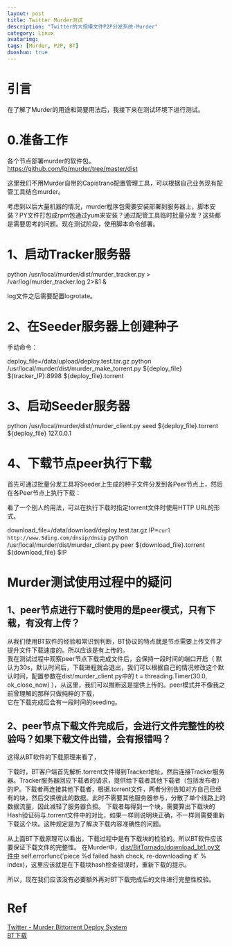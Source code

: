 ```yaml
---
layout: post
title: Twitter Murder测试
description: "Twitter的大规模文件P2P分发系统-Murder"
category: Linux
avatarimg:
tags: [Murder, P2P, BT]
duoshuo: true
---
```


# 引言
在了解了Murder的用途和简要用法后，我接下来在测试环境下进行测试。

# 0.准备工作
各个节点部署murder的软件包。
https://github.com/lg/murder/tree/master/dist

这里我们不用Murder自带的Capistrano配置管理工具，可以根据自己业务现有配管工具结合murder。

>
考虑到以后大量机器的情况，murder程序包需要安装部署到服务器上，脚本安装？PY文件打包成rpm包通过yum来安装？通过配管工具临时批量分发？这些都是需要思考的问题。现在测试阶段，使用脚本命令部署。

# 1、启动Tracker服务器
> 
python /usr/local/murder/dist/murder_tracker.py > /var/log/murder_tracker.log 2>&1 &

> 
log文件之后需要配置logrotate。

# 2、在Seeder服务器上创建种子
手动命令：
> 
deploy_file=/data/upload/deploy.test.tar.gz
python /usr/local/murder/dist/murder_make_torrent.py ${deploy_file} ${tracker_IP}:8998 ${deploy_file}.torrent

# 3、启动Seeder服务器
> 
python /usr/local/murder/dist/murder_client.py seed ${deploy_file}.torrent ${deploy_file} 127.0.0.1

# 4、下载节点peer执行下载

首先可通过批量分发工具将Seeder上生成的种子文件分发到各Peer节点上，然后在各Peer节点上执行下载：
> 
看了一个别人的用法，可以在执行下载时指定torrent文件时使用HTTP URL的形式。

download_file=/data/download/deploy.test.tar.gz
IP=`curl http://www.5ding.com/dnsip/dnsip`
python /usr/local/murder/dist/murder_client.py peer ${download_file}.torrent ${download_file} $IP

# Murder测试使用过程中的疑问
## 1、peer节点进行下载时使用的是peer模式，只有下载，有没有上传？
从我们使用BT软件的经验和常识到判断，BT协议的特点就是节点需要上传文件才提升文件下载速度的。所以应该是有上传的。  
我在测试过程中观察peer节点下载完成文件后，会保持一段时间的端口开启（ 默认为30s，默认时间后，下载进程就会退出，我们可以根据自己的情况修改这个默认时间，配置参数在dist/murder_client.py中的 t = threading.Timer(30.0, ok_close_now) ），从这里，我们可以推断这是提供上传的。peer模式并不像我之前曾理解的那样只做纯粹的下载，  
它在下载完成后会有一段时间的seeding。

## 2、peer节点下载文件完成后，会进行文件完整性的校验吗？如果下载文件出错，会有报错吗？
这得从BT软件的下载原理来看了，
> 
下载时，BT客户端首先解析.torrent文件得到Tracker地址，然后连接Tracker服务器。Tracker服务器回应下载者的请求，提供给下载者其他下载者（包括发布者）的IP。下载者再连接其他下载者，根据.torrent文件，两者分别告知对方自己已经有的块，然后交换彼此的数据。此时不需要其他服务器参与，分散了单个线路上的数据流量，因此减轻了服务器负担。
下载者每得到一个块，需要算出下载块的Hash验证码与.torrent文件中的对比，如果一样则说明块正确，不一样则需要重新下载这个块。这种规定是为了解决下载内容准确性的问题。

从上面BT下载原理可以看出，下载过程中是有下载块的检验的。所以BT软件应该要保证下载文件的完整性。
在Murder中，[dist/BitTornado/download_bt1.py文件中](https://github.com/lg/murder/blob/master/dist/BitTornado/download_bt1.py)
self.errorfunc('piece %d failed hash check, re-downloading it' % index)，这里应该就是在下载块hash检查错误时，重新下载的提示。

所以，现在我们应该没有必要额外再对BT下载完成后的文件进行完整性校验。

# Ref
[Twitter - Murder Bittorrent Deploy System](https://vimeo.com/11280885)  
[BT下载](http://baike.baidu.com/view/19229.htm)  


